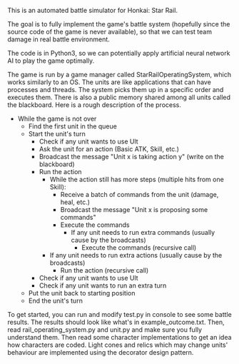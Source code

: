 This is an automated battle simulator for Honkai: Star Rail.

The goal is to fully implement the game's battle system (hopefully since the source
code of the game is never available), so that we can test team damage in real battle
environment.

The code is in Python3, so we can potentially apply artificial neural network AI
to play the game optimally.

The game is run by a game manager called StarRailOperatingSystem, which works
similarly to an OS. The units are like applications that can have processes and
threads. The system picks them up in a specific order and executes them. There
is also a public memory shared among all units called the blackboard.
Here is a rough description of the process.
* While the game is not over
  * Find the first unit in the queue
  * Start the unit's turn
    * Check if any unit wants to use Ult
    * Ask the unit for an action (Basic ATK, Skill, etc.)
    * Broadcast the message "Unit x is taking action y" (write on the blackboard)
    * Run the action
      * While the action still has more steps (multiple hits from one Skill):
        * Receive a batch of commands from the unit (damage, heal, etc.)
        * Broadcast the message "Unit x is proposing some commands"
        * Execute the commands
          * If any unit needs to run extra commands (usually cause by the broadcasts)
            * Execute the commands (recursive call)
      * If any unit needs to run extra actions (usually cause by the broadcasts)
        * Run the action (recursive call)
    * Check if any unit wants to use Ult
    * Check if any unit wants to run an extra turn
  * Put the unit back to starting position
  * End the unit's turn

To get started, you can run and modify test.py in console to see some battle results.
The results should look like what's in example_outcome.txt.
Then, read rail_operating_system.py and unit.py  and make sure you fully understand
them. Then read some character implementations to get an idea how characters are
coded. Light cones and relics which may change units' behaviour are implemented
using the decorator design pattern.
